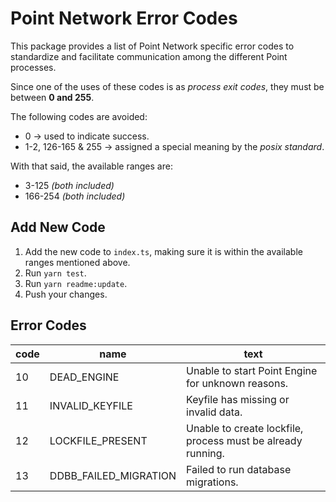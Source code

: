 # Point Network Error Codes

This package provides a list of Point Network specific error codes to standardize and facilitate communication among the different Point processes.

Since one of the uses of these codes is as _process exit codes_, they must be between **0 and 255**.

The following codes are avoided:
* 0 -> used to indicate success.
* 1-2, 126-165 & 255 -> assigned a special meaning by the _posix standard_. 

With that said, the available ranges are:
* 3-125 _(both included)_
* 166-254 _(both included)_

## Add New Code

1. Add the new code to `index.ts`, making sure it is within the available ranges mentioned above.
1. Run `yarn test`.
1. Run `yarn readme:update`.
1. Push your changes.

## Error Codes

| code | name                 | text                                                   |
| ---- | -------------------- | ------------------------------------------------------ |
| 10   | DEAD_ENGINE | Unable to start Point Engine for unknown reasons. |
| 11   | INVALID_KEYFILE | Keyfile has missing or invalid data. |
| 12   | LOCKFILE_PRESENT | Unable to create lockfile, process must be already running. |
| 13   | DDBB_FAILED_MIGRATION | Failed to run database migrations. |

